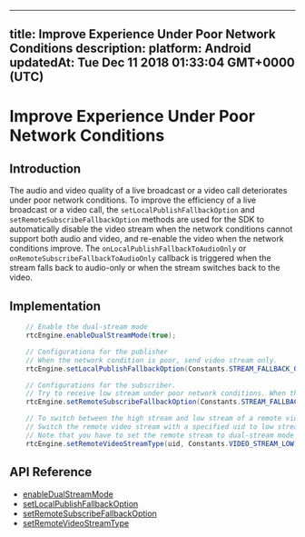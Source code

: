 
---
title: Improve Experience Under Poor Network Conditions
description: 
platform: Android
updatedAt: Tue Dec 11 2018 01:33:04 GMT+0000 (UTC)
---
# Improve Experience Under Poor Network Conditions
## Introduction
The audio and video quality of a live broadcast or a video call deteriorates under poor network conditions. To improve the efficiency of a live broadcast or a video call, the `setLocalPublishFallbackOption` and `setRemoteSubscribeFallbackOption` methods are used for the SDK to automatically disable the video stream when the network conditions cannot support both audio and video, and re-enable the video when the network conditions improve. The `onLocalPublishFallbackToAudioOnly` or `onRemoteSubscribeFallbackToAudioOnly` callback is triggered when the stream falls back to audio-only or when the stream switches back to the video.

## Implementation

```Java
    // Enable the dual-stream mode
    rtcEngine.enableDualStreamMode(true);

    // Configurationa for the publisher
    // When the network condition is poor, send video stream only. 
    rtcEngine.setLocalPublishFallbackOption(Constants.STREAM_FALLBACK_OPTION_AUDIO_ONLY);

    // Configurations for the subscriber.
    // Try to receive low stream under poor network conditions. When the current network conditions are not sufficient for video streams, receive audio stream only. 
    rtcEngine.setRemoteSubscribeFallbackOption(Constants.STREAM_FALLBACK_OPTION_AUDIO_ONLY);

    // To switch between the high stream and low stream of a remote video stream:
    // Switch the remote video stream with a specified uid to low stream. 
    // Note that you have to set the remote stream to dual-stream mode before receiving its low stream. 
    rtcEngine.setRemoteVideoStreamType(uid, Constants.VIDEO_STREAM_LOW);
```

## API Reference
* [enableDualStreamMode](https://docs.agora.io/en/Interactive%20Broadcast/API%20Reference/java/classio_1_1agora_1_1rtc_1_1_rtc_engine.html#a645cb7d0f3a59dda27b157cf130c8c9a)
* [setLocalPublishFallbackOption](https://docs.agora.io/en/Interactive%20Broadcast/API%20Reference/java/classio_1_1agora_1_1rtc_1_1_rtc_engine.html#ac8c08e79844a4e62e0670553484cbe90)
* [setRemoteSubscribeFallbackOption](https://docs.agora.io/en/Interactive%20Broadcast/API%20Reference/java/classio_1_1agora_1_1rtc_1_1_rtc_engine.html#af64301ea1788dad0561aa678f3fe6ad3)
* [setRemoteVideoStreamType](https://docs.agora.io/en/Interactive%20Broadcast/API%20Reference/java/classio_1_1agora_1_1rtc_1_1_rtc_engine.html#a51756b4d2e7997fbe6481d2deb5c0396)



